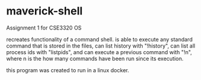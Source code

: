 # maverick-shell
Assignment 1 for CSE3320 OS

recreates functionality of a command shell. is able to execute any standard command that is stored in the files, can list history with "!history", can list all process ids with "listpids", and can execute a previous command with "!n", where n is the how many commands have been run since its execution.

this program was created to run in a linux docker.
